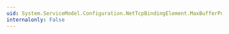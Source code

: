```yaml
---
uid: System.ServiceModel.Configuration.NetTcpBindingElement.MaxBufferPoolSize
internalonly: False
---
```


